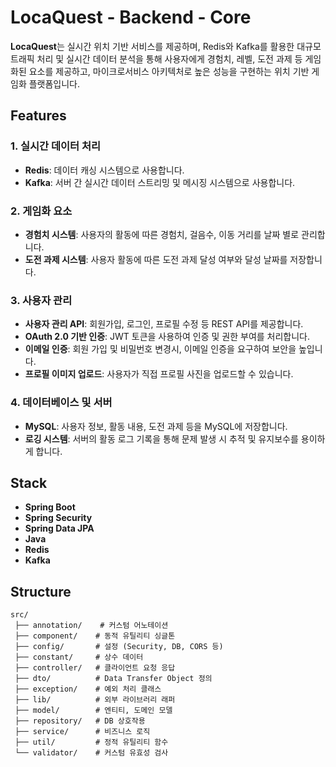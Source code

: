 # LocaQuest - Backend - Core
**LocaQuest**는 실시간 위치 기반 서비스를 제공하며, Redis와 Kafka를 활용한 대규모 트래픽 처리 및 실시간 데이터 분석을 통해 사용자에게 경험치, 레벨, 도전 과제 등 게임화된 요소를 제공하고, 마이크로서비스 아키텍처로 높은 성능을 구현하는 위치 기반 게임화 플랫폼입니다.

## Features
### 1. 실시간 데이터 처리
- **Redis**: 데이터 캐싱 시스템으로 사용합니다.
- **Kafka**: 서버 간 실시간 데이터 스트리밍 및 메시징 시스템으로 사용합니다.

### 2. 게임화 요소
- **경험치 시스템**: 사용자의 활동에 따른 경험치, 걸음수, 이동 거리를 날짜 별로 관리합니다.
- **도전 과제 시스템**: 사용자 활동에 따른 도전 과제 달성 여부와 달성 날짜를 저장합니다.

### 3. 사용자 관리
- **사용자 관리 API**: 회원가입, 로그인, 프로필 수정 등 REST API를 제공합니다.
- **OAuth 2.0 기반 인증**: JWT 토큰을 사용하여 인증 및 권한 부여를 처리합니다.
- **이메일 인증**: 회원 가입 및 비밀번호 변경시, 이메일 인증을 요구하여 보안을 높입니다.
- **프로필 이미지 업로드**: 사용자가 직접 프로필 사진을 업로드할 수 있습니다.

### 4. 데이터베이스 및 서버
- **MySQL**: 사용자 정보, 활동 내용, 도전 과제 등을 MySQL에 저장합니다.
- **로깅 시스템**: 서버의 활동 로그 기록을 통해 문제 발생 시 추적 및 유지보수를 용이하게 합니다.

## Stack
- **Spring Boot**
- **Spring Security**
- **Spring Data JPA**
- **Java**
- **Redis**
- **Kafka**

## Structure
```
src/
 ├── annotation/    # 커스텀 어노테이션
 ├── component/    # 동적 유틸리티 싱글톤
 ├── config/       # 설정 (Security, DB, CORS 등)
 ├── constant/     # 상수 데이터
 ├── controller/   # 클라이언트 요청 응답
 ├── dto/          # Data Transfer Object 정의
 ├── exception/    # 예외 처리 클래스
 ├── lib/          # 외부 라이브러리 래퍼
 ├── model/        # 엔티티, 도메인 모델
 ├── repository/   # DB 상호작용
 ├── service/      # 비즈니스 로직
 ├── util/         # 정적 유틸리티 함수
 └── validator/    # 커스텀 유효성 검사
```
